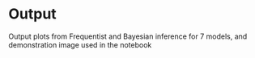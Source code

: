 # Output

Output plots from Frequentist and Bayesian inference for 7 models, and demonstration image used in the notebook